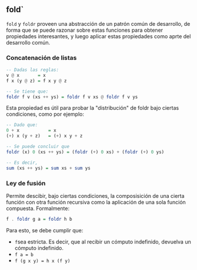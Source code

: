 ## fold`
`fold` y `foldr` proveen una abstracción de un patrón común de desarrollo, de forma que se puede razonar sobre estas funciones para obtener propiedades interesantes, y luego aplicar estas propiedades como aprte del desarrollo común. 

### Concatenación de listas

```haskell
-- Dadas las reglas:
v @ x 		= x
f x (y @ z)	= f x y @ z

-- Se tiene que:
foldr f v (xs ++ ys) = foldr f v xs @ foldr f v ys
```

Esta propiedad es útil para probar la "distribución" de foldr bajo ciertas condiciones, como por ejemplo:


```haskell
-- Dado que:
0 + x 			= x
(+) x (y + z) 	= (+) x y + z

-- Se puede concluir que 
foldr (x) 0 (xs ++ ys) = (foldr (+) 0 xs) + (foldr (+) 0 ys)

-- Es decir,
sum (xs ++ ys) = sum xs + sum ys
```

### Ley de fusión
Permite descibir, bajo ciertas condiciones, la composisición de una cierta función con otra función recursiva como la aplicación de una sola función compuesta. Formalmente:

```haskell
f . foldr g a = foldr h b
```

Para esto, se debe cumplir que:
- `f`sea estricta. Es decir, que al recibir un cómputo indefinido, devuelva un cómputo indefinido.
- `f a = b`
- `f (g x y) = h x (f y)`


